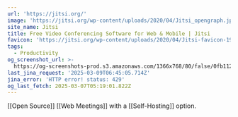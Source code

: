 ```yaml
---
url: 'https://jitsi.org/'
image: 'https://jitsi.org/wp-content/uploads/2020/04/Jitsi_opengraph.jpg'
site_name: Jitsi
title: Free Video Conferencing Software for Web & Mobile | Jitsi
favicon: 'https://jitsi.org/wp-content/uploads/2020/04/Jitsi-favicon-196.png'
tags:
  - Productivity
og_screenshot_url: >-
  https://og-screenshots-prod.s3.amazonaws.com/1366x768/80/false/0fb112d4295c3faa3e85956aae462f927ebbf07638b664b617254727481f6677.jpeg
last_jina_request: '2025-03-09T06:45:05.714Z'
jina_error: 'HTTP error! status: 429'
og_last_fetch: 2025-03-07T05:19:01.822Z
---
```



[[Open Source]] [[Web Meetings]] with a [[Self-Hosting]] option.

